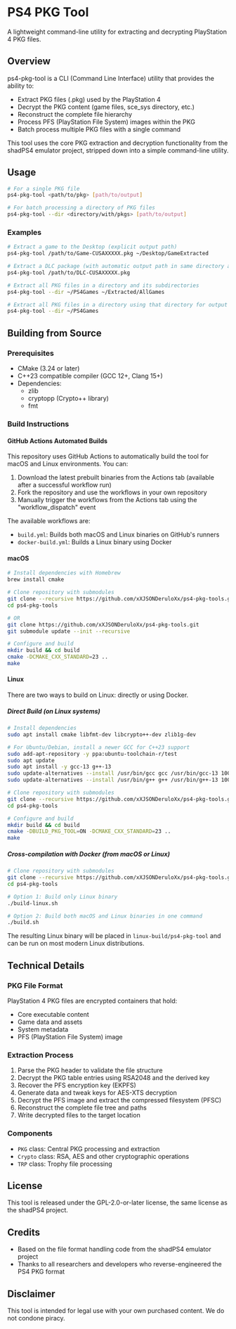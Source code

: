 # PS4 PKG Tool

A lightweight command-line utility for extracting and decrypting PlayStation 4 PKG files.

## Overview

ps4-pkg-tool is a CLI (Command Line Interface) utility that provides the ability to:

- Extract PKG files (.pkg) used by the PlayStation 4
- Decrypt the PKG content (game files, sce_sys directory, etc.)
- Reconstruct the complete file hierarchy
- Process PFS (PlayStation File System) images within the PKG
- Batch process multiple PKG files with a single command

This tool uses the core PKG extraction and decryption functionality from the shadPS4 emulator project, stripped down into a simple command-line utility.

## Usage

```bash
# For a single PKG file
ps4-pkg-tool <path/to/pkg> [path/to/output]

# For batch processing a directory of PKG files
ps4-pkg-tool --dir <directory/with/pkgs> [path/to/output]
```

### Examples

```bash
# Extract a game to the Desktop (explicit output path)
ps4-pkg-tool /path/to/Game-CUSAXXXXX.pkg ~/Desktop/GameExtracted

# Extract a DLC package (with automatic output path in same directory as PKG)
ps4-pkg-tool /path/to/DLC-CUSAXXXXX.pkg

# Extract all PKG files in a directory and its subdirectories
ps4-pkg-tool --dir ~/PS4Games ~/Extracted/AllGames

# Extract all PKG files in a directory using that directory for output
ps4-pkg-tool --dir ~/PS4Games
```

## Building from Source

### Prerequisites

- CMake (3.24 or later)
- C++23 compatible compiler (GCC 12+, Clang 15+)
- Dependencies:
  - zlib
  - cryptopp (Crypto++ library)
  - fmt

### Build Instructions

#### GitHub Actions Automated Builds

This repository uses GitHub Actions to automatically build the tool for macOS and Linux environments. You can:

1. Download the latest prebuilt binaries from the Actions tab (available after a successful workflow run)
2. Fork the repository and use the workflows in your own repository
3. Manually trigger the workflows from the Actions tab using the "workflow_dispatch" event

The available workflows are:
- `build.yml`: Builds both macOS and Linux binaries on GitHub's runners
- `docker-build.yml`: Builds a Linux binary using Docker

#### macOS

```bash
# Install dependencies with Homebrew
brew install cmake

# Clone repository with submodules
git clone --recursive https://github.com/xXJSONDeruloXx/ps4-pkg-tools.git
cd ps4-pkg-tools

# OR
git clone https://github.com/xXJSONDeruloXx/ps4-pkg-tools.git
git submodule update --init --recursive

# Configure and build
mkdir build && cd build
cmake -DCMAKE_CXX_STANDARD=23 ..
make
```

#### Linux

There are two ways to build on Linux: directly or using Docker.

##### Direct Build (on Linux systems)

```bash
# Install dependencies
sudo apt install cmake libfmt-dev libcrypto++-dev zlib1g-dev

# For Ubuntu/Debian, install a newer GCC for C++23 support
sudo add-apt-repository -y ppa:ubuntu-toolchain-r/test
sudo apt update
sudo apt install -y gcc-13 g++-13
sudo update-alternatives --install /usr/bin/gcc gcc /usr/bin/gcc-13 100
sudo update-alternatives --install /usr/bin/g++ g++ /usr/bin/g++-13 100

# Clone repository with submodules
git clone --recursive https://github.com/xXJSONDeruloXx/ps4-pkg-tools.git
cd ps4-pkg-tools

# Configure and build
mkdir build && cd build
cmake -DBUILD_PKG_TOOL=ON -DCMAKE_CXX_STANDARD=23 ..
make
```

##### Cross-compilation with Docker (from macOS or Linux)

```bash
# Clone repository with submodules
git clone --recursive https://github.com/xXJSONDeruloXx/ps4-pkg-tools.git
cd ps4-pkg-tools

# Option 1: Build only Linux binary
./build-linux.sh

# Option 2: Build both macOS and Linux binaries in one command
./build.sh
```

The resulting Linux binary will be placed in `linux-build/ps4-pkg-tool` and can be run on most modern Linux distributions.

## Technical Details

### PKG File Format

PlayStation 4 PKG files are encrypted containers that hold:
- Core executable content
- Game data and assets
- System metadata
- PFS (PlayStation File System) image

### Extraction Process

1. Parse the PKG header to validate the file structure
2. Decrypt the PKG table entries using RSA2048 and the derived key
3. Recover the PFS encryption key (EKPFS)
4. Generate data and tweak keys for AES-XTS decryption
5. Decrypt the PFS image and extract the compressed filesystem (PFSC)
6. Reconstruct the complete file tree and paths
7. Write decrypted files to the target location

### Components

- `PKG` class: Central PKG processing and extraction
- `Crypto` class: RSA, AES and other cryptographic operations
- `TRP` class: Trophy file processing

## License

This tool is released under the GPL-2.0-or-later license, the same license as the shadPS4 project.

## Credits

- Based on the file format handling code from the shadPS4 emulator project
- Thanks to all researchers and developers who reverse-engineered the PS4 PKG format

## Disclaimer

This tool is intended for legal use with your own purchased content. We do not condone piracy.